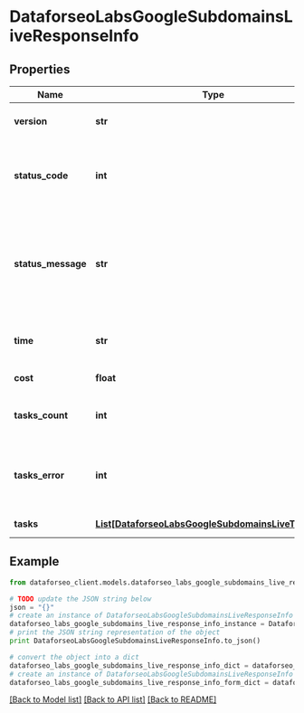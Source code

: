 # DataforseoLabsGoogleSubdomainsLiveResponseInfo


## Properties

Name | Type | Description | Notes
------------ | ------------- | ------------- | -------------
**version** | **str** | the current version of the API | [optional] 
**status_code** | **int** | general status code you can find the full list of the response codes here | [optional] 
**status_message** | **str** | general informational message you can find the full list of general informational messages here | [optional] 
**time** | **str** | total execution time, seconds | [optional] 
**cost** | **float** | total tasks cost, USD | [optional] 
**tasks_count** | **int** | the number of tasks in the tasks array | [optional] 
**tasks_error** | **int** | the number of tasks in the tasks array returned with an error | [optional] 
**tasks** | [**List[DataforseoLabsGoogleSubdomainsLiveTaskInfo]**](DataforseoLabsGoogleSubdomainsLiveTaskInfo.md) | array of tasks | [optional] 

## Example

```python
from dataforseo_client.models.dataforseo_labs_google_subdomains_live_response_info import DataforseoLabsGoogleSubdomainsLiveResponseInfo

# TODO update the JSON string below
json = "{}"
# create an instance of DataforseoLabsGoogleSubdomainsLiveResponseInfo from a JSON string
dataforseo_labs_google_subdomains_live_response_info_instance = DataforseoLabsGoogleSubdomainsLiveResponseInfo.from_json(json)
# print the JSON string representation of the object
print DataforseoLabsGoogleSubdomainsLiveResponseInfo.to_json()

# convert the object into a dict
dataforseo_labs_google_subdomains_live_response_info_dict = dataforseo_labs_google_subdomains_live_response_info_instance.to_dict()
# create an instance of DataforseoLabsGoogleSubdomainsLiveResponseInfo from a dict
dataforseo_labs_google_subdomains_live_response_info_form_dict = dataforseo_labs_google_subdomains_live_response_info.from_dict(dataforseo_labs_google_subdomains_live_response_info_dict)
```
[[Back to Model list]](../README.md#documentation-for-models) [[Back to API list]](../README.md#documentation-for-api-endpoints) [[Back to README]](../README.md)


